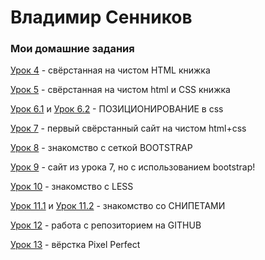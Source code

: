 # Владимир Сенников
### Мои домашние задания

[Урок 4](https://se-vladimir.github.io/Lesson_4/index.html "Описание") - свёрстанная на чистом HTML книжка

[Урок 5](https://se-vladimir.github.io/Lesson_5/index.html "Описание") - свёрстанная на чистом html и CSS книжка

[Урок 6.1](https://se-vladimir.github.io/Lesson_6.1/index.html "Описание") и [Урок 6.2](https://se-vladimir.github.io/Lesson_6.2/index.html "Описание") - ПОЗИЦИОНИРОВАНИЕ в css

[Урок 7](https://se-vladimir.github.io/Lesson_7/src/index.html "Описание") - первый свёрстанный сайт на чистом html+css

[Урок 8](https://se-vladimir.github.io/Lesson_8/src/index.html "Описание") - знакомство с сеткой BOOTSTRAP

[Урок 9](https://se-vladimir.github.io/Lesson_9/src/index.html "Описание") - сайт из урока 7, но с использованием bootstrap!

[Урок 10](https://se-vladimir.github.io/Lesson_10/a527f818f90ad4e9d7a81b83db16317c.less "Описание") - знакомство с LESS

[Урок 11.1](https://se-vladimir.github.io/Lesson_11/Screenshot_1.png "Описание") и [Урок 11.2](https://se-vladimir.github.io/Lesson_11/Screenshot_2.png "Описание") - знакомство со СНИПЕТАМИ

[Урок 12](https://se-vladimir.github.io/Lesson_12/text.txt "Описание") - работа с репозиторием на GITHUB

[Урок 13](https://se-vladimir.github.io/Lesson_13/src/index.html "Описание") - вёрстка Pixel Perfect
